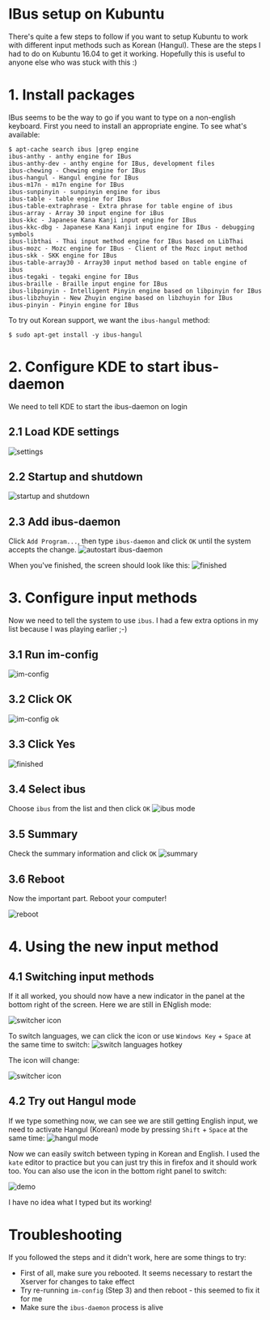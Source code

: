 # IBus setup on Kubuntu
There's quite a few steps to follow if you want to setup Kubuntu to work with different input methods such as Korean (Hangul).  These are the steps I had to do on Kubuntu 16.04 to get it working.  Hopefully this is useful to anyone else who was stuck with this :)


# 1. Install packages
IBus seems to be the way to go if you want to type on a non-english keyboard.  First you need to install an appropriate engine.  To see what's available:
```shell
$ apt-cache search ibus |grep engine
ibus-anthy - anthy engine for IBus
ibus-anthy-dev - anthy engine for IBus, development files
ibus-chewing - Chewing engine for IBus
ibus-hangul - Hangul engine for IBus
ibus-m17n - m17n engine for IBus
ibus-sunpinyin - sunpinyin engine for ibus
ibus-table - table engine for IBus
ibus-table-extraphrase - Extra phrase for table engine of ibus
ibus-array - Array 30 input engine for iBus
ibus-kkc - Japanese Kana Kanji input engine for IBus
ibus-kkc-dbg - Japanese Kana Kanji input engine for IBus - debugging symbols
ibus-libthai - Thai input method engine for IBus based on LibThai
ibus-mozc - Mozc engine for IBus - Client of the Mozc input method
ibus-skk - SKK engine for IBus
ibus-table-array30 - Array30 input method based on table engine of ibus
ibus-tegaki - tegaki engine for IBus
ibus-braille - Braille input engine for IBus
ibus-libpinyin - Intelligent Pinyin engine based on libpinyin for IBus
ibus-libzhuyin - New Zhuyin engine based on libzhuyin for IBus
ibus-pinyin - Pinyin engine for IBus
```

To try out Korean support, we want the `ibus-hangul` method:
```
$ sudo apt-get install -y ibus-hangul
```

# 2. Configure KDE to start ibus-daemon
We need to tell KDE to start the ibus-daemon on login
## 2.1 Load KDE settings
![settings](step2_i.png)

## 2.2 Startup and shutdown
![startup and shutdown](step2_ii.png)

## 2.3 Add ibus-daemon
Click `Add Program...`, then type `ibus-daemon` and click `OK` until the system accepts the change.
![autostart ibus-daemon](step2_iii.png)

When you've finished, the screen should look like this:
![finished](step2_iv.png)

# 3. Configure input methods
Now we need to tell the system to use `ibus`.  I had a few extra options in my list because I was playing earlier ;-)

## 3.1 Run im-config
![im-config](step3_i.png)

## 3.2 Click OK
![im-config ok](step3_ii.png)

## 3.3 Click Yes
![finished](step3_iii.png)

## 3.4 Select ibus
Choose `ibus` from the list and then click `OK`
![ibus mode](step3_iv.png)

## 3.5 Summary
Check the summary information and click `OK`
![summary](step3_v.png)

## 3.6 Reboot
Now the important part.  Reboot your computer!

![reboot](step3_vi.png)

# 4. Using the new input method
## 4.1 Switching input methods
If it all worked, you should now have a new indicator in the panel at the bottom right of the screen.  Here we are still in ENglish mode:

![switcher icon](step4_i.png)

To switch languages, we can click the icon or use `Windows Key` + `Space` at the same time to switch:
![switch languages hotkey](switch_lang.jpg)

The icon will change:

![switcher icon](step4_ii.png)

## 4.2 Try out Hangul mode
If we type something now, we can see we are still getting English input, we need to activate Hangul (Korean) mode by pressing `Shift` + `Space` at the same time:
![hangul mode](hangul_mode.jpg)

Now we can easily switch between typing in Korean and English.  I used the `kate` editor to practice but you can just try this in firefox and it should work too.  You can also use the icon in the bottom right panel to switch:

![demo](step4_iii.png)

I have no idea what I typed but its working!

# Troubleshooting
If you followed the steps and it didn't work, here are some things to try:
* First of all, make sure you rebooted.  It seems necessary to restart the Xserver for changes to take effect
* Try re-running `im-config` (Step 3) and then reboot - this seemed to fix it for me
* Make sure the `ibus-daemon` process is alive  
